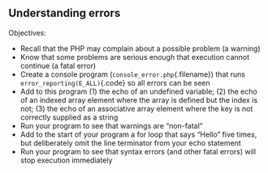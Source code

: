 Understanding errors
--

Objectives:

* Recall that the PHP may complain about a possible problem (a warning)
* Know that some problems are serious enough that execution cannot continue (a fatal error)
* Create a console program (`console_error.php`{.filename}) that runs `error_reporting(E_ALL)`{.code} so all errors can be seen
* Add to this program (1) the echo of an undefined variable; (2) the echo of an indexed array element where the array is defined but the index is not; (3) the echo of an associative array element where the key is not correctly supplied as a string
* Run your program to see that warnings are “non-fatal”
* Add to the start of your program a for loop that says “Hello” five times, but deliberately omit the line terminator from your echo statement
* Run your program to see that syntax errors (and other fatal errors) will stop execution immediately
